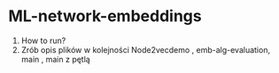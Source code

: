 # ML-network-embeddings

1. How to run?
2. Zrób opis plików w kolejności Node2vecdemo , emb-alg-evaluation, main , main z pętlą
